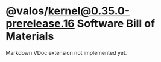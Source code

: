 # @valos/kernel@0.35.0-prerelease.16 Software Bill of Materials

Markdown VDoc extension not implemented yet.
